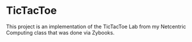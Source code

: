 # TicTacToe
This project is an implementation of the TicTacToe Lab from my Netcentric Computing class that was done via Zybooks.
